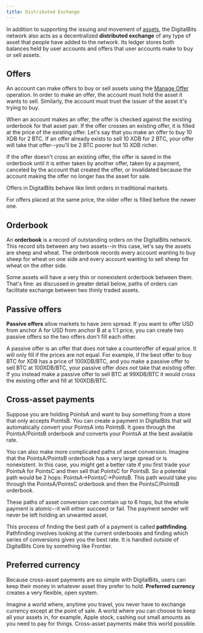 ```yaml
---
title: Distributed Exchange
---
```



In addition to supporting the issuing and movement of [assets](./assets.md), the DigitalBits network also acts as a decentralized **distributed exchange**
of any type of asset that people have added to the network. Its ledger stores both balances held by user accounts and offers that user accounts make to buy or sell assets.

## Offers
An account can make offers to buy or sell assets using the [Manage Offer](./list-of-operations.md#manage-offer) operation.
In order to make an offer, the account must hold the asset it wants to sell. Similarly, the account must trust the issuer of the asset it's trying to buy.

When an account makes an offer, the offer is checked against the existing orderbook for that asset pair. If the offer crosses
an existing offer, it is filled at the price of the existing offer. Let's say that you make an offer to buy 10 XDB for 2 BTC. If an offer already
exists to sell 10 XDB for 2 BTC, your offer will take that offer--you'll be 2 BTC poorer but 10 XDB richer.

If the offer doesn't cross an existing offer, the offer is saved in the orderbook until it is either taken by another offer,
taken by a payment, canceled by the account that created the offer, or invalidated because the account making the offer no longer has the asset for sale.

Offers in DigitalBits behave like limit orders in traditional markets. 

For offers placed at the same price, the older offer is filled before the newer one.  

## Orderbook
An **orderbook** is a record of outstanding orders on the DigitalBits network. This record sits between any two assets--in this case,
let's say the assets are sheep and wheat. The orderbook records every account wanting to buy sheep for wheat on one side and every account wanting to sell sheep for wheat on the other side.

Some assets will have a very thin or nonexistent orderbook between them. That's fine: as discussed in greater detail below, paths of orders can facilitate exchange between two thinly traded assets.


## Passive offers
**Passive offers** allow markets to have zero spread. If you want to offer USD from anchor A for USD from anchor B at a 1:1 price, you can create two passive offers so the two offers don't fill each other.

A passive offer is an offer that does not take a counteroffer of equal price. It will only fill if the prices are not equal.
For example, if the best offer to buy BTC for XDB has a price of 100XDB/BTC, and you make a passive offer to sell BTC at 100XDB/BTC, your passive offer *does not* take that existing offer.
If you instead make a passive offer to sell BTC at 99XDB/BTC it would cross the existing offer and fill at 100XDB/BTC.


## Cross-asset payments
Suppose you are holding PointsA and want to buy something from a store that only accepts PointsB. You can create a payment in
DigitalBits that will automatically convert your PointsA into PointsB. It goes through the PointsA/PointsB orderbook and converts your PointsA at the best available rate.

You can also make more complicated paths of asset conversion. Imagine that the PointsA/PointsB orderbook has a very large spread
or is nonexistent. In this case, you might get a better rate if you first trade your PointsA for PointsC and then sell that PointsC for PointsB.
So a potential path would be 2 hops: PointsA->PointsC->PointsB. This path would take you through the PointsA/PointsC orderbook and then the PointsC/PointsB orderbook.

These paths of asset conversion can contain up to 6 hops, but the whole payment is atomic--it will either succeed or fail. The payment sender will never be left holding an unwanted asset.

This process of finding the best path of a payment is called **pathfinding**. Pathfinding involves looking at the current
orderbooks and finding which series of conversions gives you the best rate. It is handled outside of DigitalBits Core by something like Frontier.


## Preferred currency
Because cross-asset payments are so simple with DigitalBits, users can keep their money in whatever asset they prefer to hold. **Preferred currency** creates a very flexible, open system. 

Imagine a world where, anytime you travel, you never have to exchange currency except at the point of sale. A world where
you can choose to keep all your assets in, for example, Apple stock, cashing out small amounts as you need to pay for things. Cross-asset payments make this world possible.



